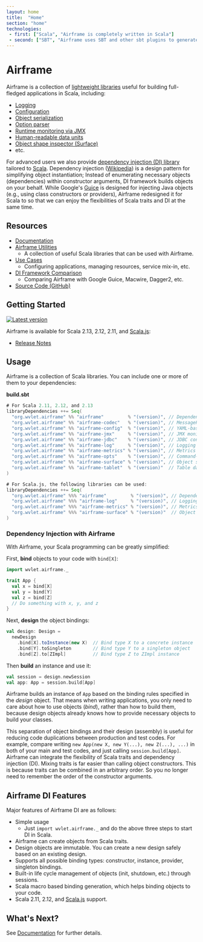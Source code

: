 ```yaml
---
layout: home
title:  "Home"
section: "home"
technologies:
 - first: ["Scala", "Airframe is completely written in Scala"]
 - second: ["SBT", "Airframe uses SBT and other sbt plugins to generate microsites easily"]
---
```

# Airframe

Airframe is a collection of [lightweight libraries](docs/utils.html) useful for building full-fledged applications in Scala, including:

- [Logging](docs/airframe-log.html)
- [Configuration](docs/airframe-config.html)
- [Object serialization](docs/airframe-codec.html)
- [Option parser](docs/airframe-opts.html)
- [Runtime monitoring via JMX](docs/airframe-jmx.html)
- [Human-readable data units](docs/airframe-metrics.html)
- [Object shape inspector (Surface)](docs/airframe-surface.html)
- etc.

For advanced users we also provide [dependency injection (DI) library](docs) tailored to [Scala](https://www.scala-lang.org/). 
Dependency injection ([Wikipedia](https://en.wikipedia.org/wiki/Dependency_injection)) is a design pattern for simplifying object instantiation; 
Instead of enumerating necessary objects (dependencies) within constructor arguments, DI framework builds objects on your behalf.
While Google's [Guice](https://github.com/google/guice) is designed for injecting Java objects (e.g., using class constructors or providers),
Airframe redesigned it for Scala to so that we can enjoy the flexibilities of Scala traits and DI at the same time.


## Resources
- [Documentation](docs)
- [Airframe Utilities](docs/utils.html)
   - A collection of useful Scala libraries that can be used with Airframe.
- [Use Cases](docs/use-cases.html)
   - Configuring applications, managing resources, service mix-in, etc.
- [DI Framework Comparison](docs/comparison.html)
   - Comparing Airframe with Google Guice, Macwire, Dagger2, etc. 
- [Source Code (GitHub)](https://github.com/wvlet/airframe)


## Getting Started
 [![Latest version](https://index.scala-lang.org/wvlet/airframe/airframe/latest.svg?color=orange)](https://index.scala-lang.org/wvlet/airframe)

Airframe is available for Scala 2.13, 2.12, 2.11, and [Scala.js](https://www.scala-js.org/):

- [Release Notes](docs/release-notes.html)

## Usage

Airframe is a collection of Scala libraries. You can include one or more of them to your dependencies:

**build.sbt**
```scala
# For Scala 2.11, 2.12, and 2.13
libraryDependencies ++= Seq(
  "org.wvlet.airframe" %% "airframe"         % "(version)", // Dependency injection
  "org.wvlet.airframe" %% "airframe-codec"   % "(version)", // MessagePack-based schema-on-read transcoder
  "org.wvlet.airframe" %% "airframe-config"  % "(version)", // YAML-based configuration
  "org.wvlet.airframe" %% "airframe-jmx"     % "(version)", // JMX monitoring
  "org.wvlet.airframe" %% "airframe-jdbc"    % "(version)", // JDBC connection pool
  "org.wvlet.airframe" %% "airframe-log"     % "(version)", // Logging
  "org.wvlet.airframe" %% "airframe-metrics" % "(version)", // Metrics units
  "org.wvlet.airframe" %% "airframe-opts"    % "(version)", // Command-line option parser
  "org.wvlet.airframe" %% "airframe-surface" % "(version)", // Object surface inspector
  "org.wvlet.airframe" %% "airframe-tablet"  % "(version)"  // Table data reader/writer
)

# For Scala.js, the following libraries can be used:
libraryDependencies ++= Seq(
  "org.wvlet.airframe" %%% "airframe"         % "(version)", // Dependency injection
  "org.wvlet.airframe" %%% "airframe-log"     % "(version)", // Logging
  "org.wvlet.airframe" %%% "airframe-metrics" % "(version)", // Metrics units
  "org.wvlet.airframe" %%% "airframe-surface" % "(version)"  // Object surface inspector
)
```

### Dependency Injection with Airframe

With Airframe, your Scala programming can be greatly simplified:

First, **bind** objects to your code with `bind[X]`:
```scala
import wvlet.airframe._

trait App {
  val x = bind[X]
  val y = bind[Y]
  val z = bind[Z]
  // Do something with x, y, and z
}
```

Next, **design** the object bindings:
```scala
val design: Design =
  newDesign
    .bind[X].toInstance(new X)  // Bind type X to a concrete instance
    .bind[Y].toSingleton        // Bind type Y to a singleton object
    .bind[Z].to[ZImpl]          // Bind type Z to ZImpl instance
```

Then **build** an instance and use it:
```scala
val session = design.newSession
val app: App = session.build[App]
```

Airframe builds an instance of `App` based on the binding rules specified in the *design* object. That means when writing applications, you only need to care about how to use objects (*bind*), rather than how to build them, because design objects already knows how to provide necessary objects to build your classes.

This separation of object bindings and their design (assembly) is useful for reducing code duplications between production and test codes. For example, compare writing `new App(new X, new Y(...), new Z(...), ...)` in both of your main and test codes, and just calling `session.build[App]`.
Airframe can integrate the flexibility of Scala traits and dependency injection (DI). Mixing traits is far easier than calling object constructors. This is because traits can be combined in an arbitrary order. So you no longer need to remember the order of the constructor arguments.

## Airframe DI Features

Major features of Airframe DI are as follows:

- Simple usage
  - Just `import wvlet.airframe._` and do the above three steps to start DI in Scala.
- Airframe can create objects from Scala traits.
- Design objects are immutable. You can create a new design safely based on an existing design.
- Supports all possible binding types: constructor, instance, provider, singleton bindings.
- Built-in life cycle management of objects (init, shutdown, etc.) through sessions.
- Scala macro based binding generation, which helps binding objects to your code.
- Scala 2.11, 2.12, and [Scala.js](https://www.scala-js.org/) support.

## What's Next?

See [Documentation](docs) for further details.
